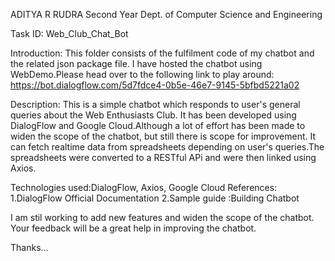 ADITYA R RUDRA 
Second Year
Dept. of Computer Science and Engineering

Task ID: Web_Club_Chat_Bot

Introduction:
This folder consists of the fulfilment code of my chatbot and the related json package file.
I have hosted the chatbot using WebDemo.Please head over to the following link to play around:
https://bot.dialogflow.com/5d7fdce4-0b5e-46e7-9145-5bfbd5221a02

Description:
This is a simple chatbot which responds to user's general queries about the Web Enthusiasts Club.
It has been developed using DialogFlow and Google Cloud.Although a lot of effort has been made to widen the scope of the chatbot, but still there is scope for improvement.
It can fetch realtime data from spreadsheets depending on user's queries.The spreadsheets were converted to a RESTful APi and were then linked using Axios.

Technologies used:DialogFlow, Axios, Google Cloud
References:
1.DialogFlow Official Documentation
2.Sample guide :Building Chatbot

I am stil working to add new features and widen the scope of the chatbot. Your feedback will be a great help in improving the chatbot.

Thanks...
